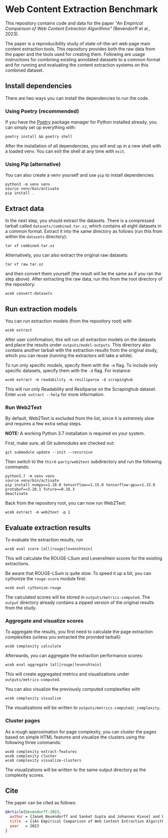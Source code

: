 # Web Content Extraction Benchmark

This repository contains code and data for the paper *"An Empirical Comparison of Web Content Extraction Algorithms"* (Bevendorff et al., 2023).

The paper is a reproducibility study of state-of-the-art web page main content extraction tools. This repository provides both the raw data from the paper and the tools used for creating them. Following are usage instructions for combining existing annotated datasets to a common format and for running and evaluating the content extraction systems on this combined dataset.

## Install dependencies

There are two ways you can install the dependencies to run the code.

### Using Poetry (recommended)

If you have the [Poetry](https://python-poetry.org/) package manager for Python installed already, you can simply set up everything with:

```console
poetry install && poetry shell
```
After the installation of all dependencies, you will end up in a new shell with a loaded venv. You can exit the shell at any time with `exit`.

### Using Pip (alternative)

You can also create a venv yourself and use `pip` to install dependencies:

```console
python3 -m venv venv
source venv/bin/activate
pip install .
```

## Extract data
In the next step, you should extract the datasets. There is a compressed tarball called ``datasets/combined.tar.xz``, which contains all eight datasets in a common format. Extract it into the same directory as follows (run this from within the `datasets` directory):

```console
tar xf combined.tar.xz
```

Alternatively, you can also extract the original raw datasets:

```console
tar xf raw.tar.xz
```

and then convert them yourself (the result will be the same as if you ran the step above). After extracting the raw data, run this from the root directory of the repository:

```console
wceb convert-datasets
```

## Run extraction models

You can run extraction models (from the repository root) with

```console
wceb extract
```

After user confirmation, this will run all extraction models on the datasets and place the results under `outputs/model-outputs`. This directory also contains another tarball with the extraction results from the original study, which you can reuse (running the extractors will take a while).

To run only specific models, specify them with the `-m` flag. To include only specific datasets, specify them with the `-d` flag. For instance:

```console
wceb extract -m readability -m resiliparse -d scrapinghub
```

This will run only Readability and Resiliparse on the Scrapinghub dataset. Enter `wceb extract --help` for more information.


### Run Web2Text

By default, Web2Text is excluded from the list, since it is extremely slow and requires a few extra setup steps.

**NOTE:** A working Python 3.7 installation is required on your system.

First, make sure, all Git submodules are checked out:

```console
git submodule update --init --recursive
```

Then switch to the `third-party/web2text` subdirectory and run the following commands:

```console
python3.7 -m venv venv
source venv/bin/activate
pip install numpy==1.18.0 tensorflow==1.15.0 tensorflow-gpu==1.15.0 protobuf==3.20.1 future==0.18.3
deactivate
```

Back from the repository root, you can now run Web2Text:

```console
wceb extract -m web2text -p 1
```

## Evaluate extraction results

To evaluate the extraction results, run

```console
wceb eval score [all|rouge|levenshtein]
```

This will calculate the ROUGE-LSum and Levenshtein scores for the existing extractions.

Be aware that ROUGE-LSum is quite slow. To speed it up a bit, you can cythonize the `rouge-score` module first:

```console
wceb eval cythonize-rouge
```

The calculated scores will be stored in `outputs/metrics-computed`. The `output` directory already contains a zipped version of the original results from the study.

### Aggregate and visualize scores

To aggregate the results, you first need to calculate the page extraction complexities (unless you extracted the provided tarball):

```console
wceb complexity calculate
```

Afterwards, you can aggregate the extraction performance scores:

```console
wceb eval aggregate [all|rouge|levenshtein]
```

This will create aggregated metrics and visualizations under `outputs/metrics-computed`.

You can also visualize the previously computed complexities with

```console
wceb complexity visualize
```

The visualizations will be written to `outputs/metrics-computed/_complexity`.

### Cluster pages

As a rough approximation for page complexity, you can cluster the pages based on simple HTML features and visualize the clusters using the following three commands:

```console
wceb complexity extract-features
wceb complexity cluster
wceb complexity visualize-clusters
```

The visualizations will be written to the same output directory as the complexity scores.

## Cite

The paper can be cited as follows:

```bibtex
@Article{bevendorff:2023,
  author = {Janek Bevendorff and Sanket Gupta and Johannes Kiesel and Benno Stein},
  title  = {{An Empirical Comparison of Web Content Extraction Algorithms}},
  year   = 2023
}
```
